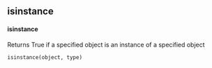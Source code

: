 ## isinstance
#### isinstance
Returns True if a specified object is an instance of a specified object
```
isinstance(object, type)
```